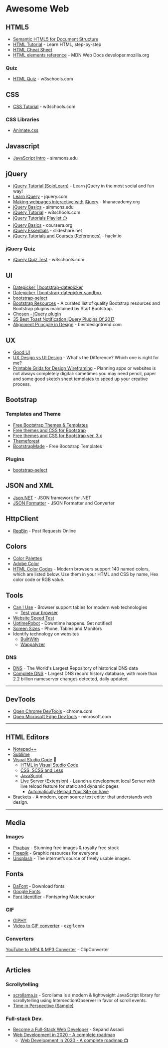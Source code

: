 # Awesome Web

## HTML5
* [Semantic HTML5 for Document Structure](https://www.semrush.com/blog/semantic-html5-guide)
* [HTML Tutorial](https://websitesetup.org/html-tutorial-beginners/) - Learn HTML, step-by-step
* [HTML Cheat Sheet](https://websitesetup.org/html5-cheat-sheet/)
* [HTML elements reference](https://developer.mozilla.org/en-US/docs/Web/HTML/Element/a) - MDN Web Docs developer.mozilla.org
### Quiz
* [HTML Quiz](https://www.w3schools.com/html/html_quiz.asp) - w3schools.com

## CSS
* [CSS Tutorial](https://www.w3schools.com/css/) - w3schools.com
### CSS Libraries
* [Animate.css](https://daneden.github.io/animate.css/)

## Javascript
* [JavaScript Intro](http://web.simmons.edu/~grovesd/comm328/modules/javascript/intro) - simmons.edu

## jQuery
* [jQuery Tutorial (SoloLearn)](https://www.sololearn.com/Course/jQuery/) - Learn jQuery in the most social and fun way!
* [Learn jQuery](https://learn.jquery.com/) - jquery.com
* [Making webpages interactive with jQuery](https://www.khanacademy.org/computing/computer-programming/html-js-jquery) - khanacademy.org
* [jQuery Basics](http://web.simmons.edu/~grovesd/comm328/modules/javascript/basics) - simmons.edu
* [jQuery Tutorial](https://www.w3schools.com/jquery/) - w3schools.com
* [jQuery Tutorials Playlist :tv:](https://www.youtube.com/watch?v=GNb8T5NBdQg&list=PL6B08BAA57B5C7810) 
* [jQuery Basics](https://www.coursera.org/lecture/javascript-jquery-json/jquery-basics-VkM0I) - coursera.org
* [jQuery Essentials](https://www.slideshare.net/1Marc/jquery-essentials/16-Give_a_selectormyId_myClass_table) - slideshare.net
* [jQuery Tutorials and Courses (References)](https://hackr.io/tutorials/learn-jquery) - hackr.io
### jQuery Quiz
* [jQuery Quiz Test](https://www.w3schools.com/jquery/jquery_quiz.asp) - w3schools.com

## UI
* [Datepicker | bootstrap-datepicker](https://bootstrap-datepicker.readthedocs.io/)
* [Datepicker | bootstrap-datepicker sandbox](https://uxsolutions.github.io/bootstrap-datepicker/?#sandbox)
* [bootstrap-select](https://developer.snapappointments.com/bootstrap-select)
* [Bootstrap Resources](https://startbootstrap.com/bootstrap-resources) - A curated list of quality Bootstrap resources and Bootstrap plugins maintained by Start Bootstrap.
* [Chosen - jQuery plugin](https://harvesthq.github.io/chosen)
* [35 Best Toast Notification jQuery Plugins Of 2017](https://www.jqueryscript.net/blog/Best-Toast-Notification-jQuery-Plugins.html)
* [Alignment Principle in Design](https://bestdesigntrend.com/alignment-principle-design/) - bestdesigntrend.com

## UX
* [Good UI](http://www.goodui.org)
* [UX Design vs UI Design](https://www.youtube.com/watch?v=RtPnVtXw6HU) - What's the Difference? Which one is right for me?
* [Printable Grids for Design Wireframing](https://sneakpeekit.com/) - Planning apps or websites is not always completely digital: sometimes you may need pencil, paper and some good sketch sheet templates to speed up your creative process.

## Bootstrap
### Templates and Theme
* [Free Bootstrap Themes & Templates](https://startbootstrap.com/)
* [Free themes and CSS for Bootstrap](https://bootswatch.com/)
* [Free themes and CSS for Bootstrap ver. 3.x](https://bootswatch.com/3/)
* [Themeforest](https://themeforest.net/)
* [BootstrapMade](https://bootstrapmade.com/) - Free Bootstrap Templates

### Plugins
* [bootstrap-select](https://developer.snapappointments.com/bootstrap-select/)




## JSON and XML
* [Json.NET](https://www.newtonsoft.com) - JSON framework for .NET
* [JSON Formatter](https://jsonformatter.org) - JSON Formatter and Converter

## HttpClient
* [ReqBin](https://reqbin.com/) - Post Requests Online

## Colors
* [Color Palettes](https://www.astellescolors.com/)
* [Adobe Color](https://color.adobe.com/)
* [HTML Color Codes](https://htmlcolorcodes.com/color-names/) - Modern browsers support 140 named colors, which are listed below. Use them in your HTML and CSS by name, Hex color code or RGB value.

## Tools
* [Can I Use](https://caniuse.com) - Browser support tables for modern web technologies
   * [Test your browser](https://tests.caniuse.com/) 
* [Website Speed Test](https://tools.pingdom.com)
* [UptimeRobot](https://uptimerobot.com/pricing/) - Downtime happens. Get notified!
* [Screen Sizes](http://screensiz.es/phone) - Phone, Tables and Monitors
* Identify technology on websites 
    * [BuiltWith](https://builtwith.com/)
    * [Wappalyzer](https://www.wappalyzer.com/)
### DNS
* [DNS](https://securitytrails.com/dns-trails) - The World's Largest Repository of historical DNS data
* [Complete DNS](https://completedns.com/dns-history/) - Largest DNS record history database, with more than 2.2 billion nameserver changes detected, daily updated. 

-----
## DevTools
* [Open Chrome DevTools](https://developer.chrome.com/docs/devtools/open/) - chrome.com
* [Open Microsoft Edge DevTools](https://docs.microsoft.com/en-us/microsoft-edge/devtools-guide-chromium/open/?tabs=cmd-Windows) - microsoft.com

-----

## HTML Editors
* [Notepad++](https://notepad-plus-plus.org/)
* [Sublime](https://www.sublimetext.com/)
* [Visual Studio Code](https://code.visualstudio.com/) 🌟
    * [HTML in Visual Studio Code](https://code.visualstudio.com/docs/languages/html)
    * [CSS, SCSS and Less](https://code.visualstudio.com/docs/languages/css)
    * [JavaScript](https://code.visualstudio.com/docs/languages/javascript)
    * [Live Server (Extension)](https://marketplace.visualstudio.com/items?itemName=ritwickdey.LiveServer) - Launch a development local Server with live reload feature for static and dynamic pages
         * [Automatically Reload Your Site on Save](https://www.youtube.com/watch?v=WzE0yqwbdgU) 
* [Brackets](http://brackets.io/) - A modern, open source text editor that understands web design.


-----
## Media
### Images
* [Pixabay](https://pixabay.com) - Stunning free images & royalty free stock
* [Freepik](https://www.freepik.com/) - Graphic resources for everyone
* [Unsplash](https://unsplash.com/) - The internet’s source of freely usable images.

## Fonts
* [DaFont](https://www.dafont.com/) - Download fonts
* [Google Fonts](https://fonts.google.com/)
* [Font Identifier](https://www.fontsquirrel.com/matcherator) - Fontspring Matcherator


### GIF
* [GIPHY](https://giphy.com/)
* [Video to GIF converter](https://ezgif.com/video-to-gif) - ezgif.com

### Converters
[YouTube to MP4 & MP3 Converter](https://www.clipconverter.cc/) - ClipConverter

----

## Articles
### Scrollytelling
* [scrollama.js](https://russellgoldenberg.github.io/scrollama/basic/) - Scrollama is a modern & lightweight JavaScript library for scrollytelling using IntersectionObserver in favor of scroll events.
* [Time in Perspective (Sample)](https://wfs2.webflow.io/time-in-perspective)

### Full-stack Dev.
* [Become a Full-Stack Web Developer](https://medium.com/@sepandassadi/become-a-full-stack-web-developer-free-resources-8a1c2c0ebd41) - Sepand Assadi
* [Web Development in 2020 - A complete roadmap](https://coggle.it/diagram/XfeRbWj7xy3dsEX8/t/web-development-in-2020)
   * [Web Development in 2020 - A complete roadmap :tv:](https://www.youtube.com/watch?v=SBB1YtwODT0)
